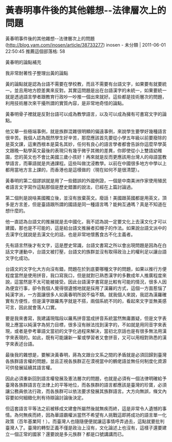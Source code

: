 # 黃春明事件後的其他雜想--法律層次上的問題


黃春明事件後的其他雜想--法律層次上的問題(http://blog.yam.com/inosen/article/38733277)
inosen - 未分類 | 2011-06-01 22:50:45
 推薦這個部落格: 58
 
 
黃春明的論點補充
 
我非常耐著性子整理出黃的論點
 
黃的論點就是認為台語不需要在學校教，而且不需要有台語文字，如果要有就要統一。並且用地方腔差異來反對。其實這問題是出在台語漢字的未統一，如果要統一就是透過語言學者跟教育行政吵一吵推一個出來就好。這些都是技術層次的問題，利用技術層次來干擾所謂的實質內容，是非常地奇怪的論點。
 
 
 
 
黃春明骨子裡就是反對台語可以成為教學語言，以及可以成為擁有可書寫文字的論點。
 
 
 
他又舉一些極端事例，就是族群混雜很明顯的偏遠事例，來說學生要學好幾種語言很辛苦。我個人認為既然學生好辛苦，那麼應該首先要從小學五年級以前要廢除的是英文課，這東西根本是莫名其妙，任何有良心的語言學者都會告訴你這麼早學英文跟晚一點學英文最後的表現只有幾乎微乎其微的差異，你即使從小上雙語幼稚園，您的英文也不會比美國三歲小孩好！再來就是反而更應該用台灣人的母語當教學語言，而華語就是共通課程。這些叫做沈浸教學。以前在中國很多地方中學以上都用當地方言上課的，而香港也是這樣做的（現在如何不是很清楚）。
 
 
 
黃春明的第二個謬誤就是用了一些錯誤的外國例證，一個是中南美洲作家使用殖民者語言文字寫作這點那個是歷史錯置的說法，已經在上篇討論過。
 
第二個則是說啥美國獨立後，並沒有放棄英文。廢話！美國跟英國都是用英文，頂多是方言差，但是臺語跟所謂的國語是同一種語言嗎？能夠互通嗎？真是不知道在想什麼的。
 
 
 
他一直認為台語文的推展就是去中國化，我不認為說一定要文化上去漢文化才可以建國，那也是不可能的，這是給台語文推展者扣帽子的作法。如果說台語文派中的去漢字化就說是去漢文化的話，也是非常地懷舊食古不化主義者。
 
 
 
先有語言然後才有文字，這是歷史常識，台語文書寫之所以會出現問題是因為在白話文字運動中，台語文被打壓，台語文的族群並沒有取得政治上的權利足以讓台語文字化成功。
 
 
 
台語文的文字化大方向沒有錯，問題在於到底要哪種文字的問題，如果以推行方便程度當然是使用拼音，我口寫我口，但是就對已熟悉漢字的多數成年人推廣程度來說，這當然是不太可能被接受。因此台語漢字書寫是比較有可能的情況，很多人因為便宜行事，卻令我個人覺得很遺憾地就是採用了漢羅的方式，這個一方面惹惱了純漢字派，一方面讓很多人如黃春明所說不倫不類。就我個人來說，我認為漢羅確實有方便性，但是漢字跟羅馬字就是不搭，兩個系統不同的，看起來文字並無美感可言，因此就會落人口實。
 
 
 
要是我來書寫，我建議現階段以羅馬拼音當成拼音系統當然無庸置疑，但是文字表現上應當以純漢字為努力目標，很多沒有辦法找到漢字的，不如就是用同音字來表現，或者是參考華語文當初的文字化過程來解決，當初北京話也是有很多無法用漢字來表現的。如此，既有可能讓新一輩或學習者又會拼音，又可以用相對熟悉的漢字來表述台語。
 
 
 
最後我的雜想是，要解決黃春明，蔣為文跟台文系之間的矛盾就是必須回歸到臺灣各族群語言權的問題，並且正視各族群正在漠視當中的鶴佬語並無任何制度化資源可供發展延續其語言權。
 
 
 
因此必須重新回到語言權發展及憲法層次的問題，也就是必須有一個法律明確給予臺灣各族群語言在法律上的平等地位，而各族群的語言都應該是臺灣的珍寶，必須讓公務員依法行政，而各族群可以依法要求發展其族群語言。大方向無誤，條文內容要如何細緻化則有待辯論討論後決定。
 
 
 
但這套語言平等法之前被移成文建會所屬然後就無疾而終，這是非常令人遺憾的事情。為何無疾而終，因為華語霸權派當然不希望有人挑戰這即將成功的語言單一化政策（百年基業阿！）。而臺灣人也隨隨便便就讓這事情呼弄過去，這點就要批判臺灣人了。臺灣的轉型正義不僅是政治上沒有，文化論述上也沒有，這樣子還要建立一個正常的國家？還要說是多元族群？都是口號講講而已。
